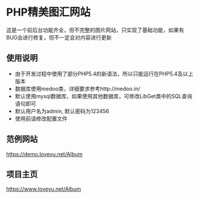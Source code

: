 PHP精美图汇网站
======================================

这是一个前后台功能齐全，但不完整的图片网站，只实现了基础功能，如果有BUG会进行修复，但不一定会对内容进行更新

## 使用说明

* 由于开发过程中使用了部分PHP5.4的新语法，所以只能运行在PHP5.4及以上版本
* 数据库使用medoo类，详细要求参考http://medoo.in/
* 默认使用mysql数据库，如果使用其他数据库，可修改LibGet类中的SQL查询语句即可
* 默认用户名为admin, 默认密码为123456
* 使用前请修改配置文件

## 范例网站

https://demo.loveyu.net/Album

## 项目主页

https://www.loveyu.net/Album
